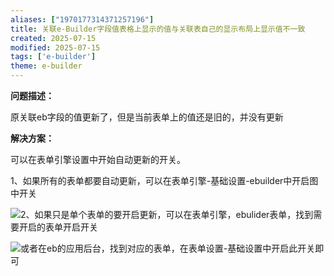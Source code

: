 ```yaml
---
aliases: ["1970177314371257196"]
title: 关联e-Builder字段值表格上显示的值与关联表自己的显示布局上显示值不一致
created: 2025-07-15
modified: 2025-07-15
tags: ['e-builder']
theme: e-builder
---
```


**问题描述：**

原关联eb字段的值更新了，但是当前表单上的值还是旧的，并没有更新

**解决方案：**

可以在表单引擎设置中开始自动更新的开关。

1、如果所有的表单都要自动更新，可以在表单引擎-基础设置-ebuilder中开启图中开关

![](https://myhelpdoc.oss-cn-heyuan.aliyuncs.com/mdimages/8a6f81600d635a2c02ed84ac1731b8b8.jpg)2、如果只是单个表单的要开启更新，可以在表单引擎，ebulider表单，找到需要开启的表单开启开关

![](https://myhelpdoc.oss-cn-heyuan.aliyuncs.com/mdimages/bfc477bbde67e046bee202e4d47b74b2.jpg)或者在eb的应用后台，找到对应的表单，在表单设置-基础设置中开启此开关即可

